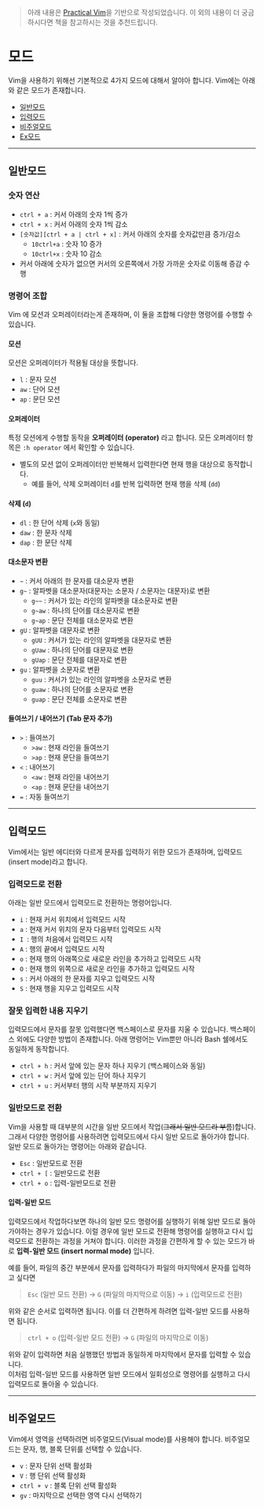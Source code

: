 > 아래 내용은 [Practical Vim](https://book.naver.com/bookdb/book_detail.nhn?bid=11735084)을 기반으로 작성되었습니다. 이 외의 내용이 더 궁금하시다면 책을 참고하시는 것을 추천드립니다.

# 모드

Vim을 사용하기 위해선 기본적으로 4가지 모드에 대해서 알야아 합니다. Vim에는 아래와 같은 모드가 존재합니다.

* [일반모드](#일반모드)
* [입력모드](#입력모드)
* [비주얼모드](#비주얼모드)
* [Ex모드](#Ex모드)

----------

## 일반모드

### 숫자 연산

* `ctrl + a` : 커서 아래의 숫자 1씩 증가
* `ctrl + x` : 커서 아래의 숫자 1씩 감소
* `[숫자값][ctrl + a | ctrl + x]` : 커서 아래의 숫자를 숫자값만큼 증가/감소
    * `10ctrl+a` : 숫자 10 증가
    * `10ctrl+x` : 숫자 10 감소
* 커서 아래에 숫자가 없으면 커서의 오른쪽에서 가장 가까운 숫자로 이동해 증감 수행

### 명령어 조합

Vim 에 모션과 오퍼레이터라는게 존재하며, 이 둘을 조합해 다양한 명령어를 수행할 수 있습니다.

#### 모션

모션은 오퍼레이터가 적용될 대상을 뜻합니다.
* `l` : 문자 모션
* `aw` : 단어 모션
* `ap` : 문단 모션

#### 오퍼레이터

특정 모션에게 수행할 동작을 **오퍼레이터 (operator)** 라고 합니다. 모든 오퍼레이터 항목은 `:h operator` 에서 확인할 수 있습니다.
* 별도의 모션 없이 오퍼레이터만 반복해서 입력한다면 현재 행을 대상으로 동작합니다.
    * 예를 들어, 삭제 오퍼레이터 `d`를 반복 입력하면 현재 행을 삭제 (`dd`)

#### 삭제 (`d`)

* `dl` : 한 단어 삭제 (`x`와 동일) 
* `daw` : 한 문자 삭제
* `dap` : 한 문단 삭제

#### 대소문자 변환

* `~` : 커서 아래의 한 문자를 대소문자 변환
* `g~` : 알파벳을 대소문자(대문자는 소문자 / 소문자는 대문자)로 변환
    * `g~~` : 커서가 있는 라인의 알파벳을 대소문자로 변환
    * `g~aw` : 하나의 단어를 대소문자로 변환
    * `g~ap` : 문단 전체를 대소문자로 변환
* `gU` : 알파벳을 대문자로 변환
    * `gUU` : 커서가 있는 라인의 알파벳을 대문자로 변환
    * `gUaw` : 하나의 단어를 대문자로 변환
    * `gUap` : 문단 전체를 대문자로 변환
* `gu` : 알파벳을 소문자로 변환
    * `guu` : 커서가 있는 라인의 알파벳을 소문자로 변환
    * `guaw` : 하나의 단어를 소문자로 변환
    * `guap` : 문단 전체를 소문자로 변환

#### 들여쓰기 / 내어쓰기 (Tab 문자 추가)

* `>` : 들여쓰기
    * `>aw` : 현재 라인을 들여쓰기
    * `>ap` : 현재 문단을 들여쓰기
* `<` : 내어쓰기
    * `<aw` : 현재 라인을 내어쓰기
    * `<ap` : 현재 문단을 내어쓰기
* `=` : 자동 들여쓰기

----------

## 입력모드

Vim에서는 일반 에디터와 다르게 문자를 입력하기 위한 모드가 존재하며, 입력모드(insert mode)라고 합니다.

### 입력모드로 전환

아래는 일반 모드에서 입력모드로 전환하는 명령어입니다.

* `i` : 현재 커서 위치에서 입력모드 시작
* `a` : 현재 커서 위치의 문자 다음부터 입력모드 시작
* `I `: 행의 처음에서 입력모드 시작
* `A` : 행의 끝에서 입력모드 시작
* `o` : 현재 행의 아래쪽으로 새로운 라인을 추가하고 입력모드 시작
* `O` : 현재 행의 위쪽으로 새로운 라인을 추가하고 입력모드 시작
* `s` : 커서 아래의 한 문자를 지우고 입력모드 시작
* `S` : 현재 행을 지우고 입력모드 시작

### 잘못 입력한 내용 지우기

입력모드에서 문자를 잘못 입력했다면 백스페이스로 문자를 지울 수 있습니다.  백스페이스 외에도 다양한 방법이 존재합니다. 아래 명령어는 Vim뿐만 아니라 Bash 쉘에서도 동일하게 동작합니다.

* `ctrl + h` : 커서 앞에 있는 문자 하나 지우기 (백스페이스와 동일)
* `ctrl + w` : 커서 앞에 있는 단어 하나 지우기
* `ctrl + u` : 커서부터 행의 시작 부분까지 지우기

### 일반모드로 전환

Vim을 사용할 때 대부분의 시간을 일반 모드에서 작업(~~그래서 일반 모드라 부름~~)합니다. 그래서 다양한 명령어를 사용하려면 입력모드에서 다시 일반 모드로 돌아가야 합니다. 일반 모드로 돌아가는 명령어는 아래와 같습니다.

* `Esc` : 일반모드로 전환
* `ctrl + [` : 일반모드로 전환
* `ctrl + o` : 입력-일반모드로 전환

#### 입력-일반 모드

입력모드에서 작업하다보면 하나의 일반 모드 명령어를 실행하기 위해 일반 모드로 돌아가야하는 경우가 있습니다. 이럴 경우에 일반 모드로 전환해 명령어를 실행하고 다시 입력모드로 전환하는 과정을 거쳐야 합니다. 이러한 과정을 간편하게 할 수 있는 모드가 바로 **입력-일반 모드 (insert normal mode)** 입니다. 

예를 들어, 파일의 중간 부분에서 문자를 입력하다가 파일의 마지막에서 문자를 입력하고 싶다면 

> `Esc` (일반 모드 전환) -> `G` (파일의 마지막으로 이동) -> `i` (입력모드로 전환)

위와 같은 순서로 입력하면 됩니다. 이를 더 간편하게 하려면 입력-일반 모드를 사용하면 됩니다.

> `ctrl + o` (입력-일반 모드 전환) -> `G` (파일의 마지막으로 이동)

위와 같이 입력하면 처음 실행했던 방법과 동일하게 마지막에서 문자를 입력할 수 있습니다.  
이처럼 입력-일반 모드를 사용하면 일반 모드에서 일회성으로 명령어를 실행하고 다시 입력모드로 돌아올 수 있습니다.

----------

## 비주얼모드

Vim에서 영역을 선택하려면 비주얼모드(Visual mode)를 사용해야 합니다. 비주얼모드는 문자, 행, 블록 단위를 선택할 수 있습니다.

* `v` : 문자 단위 선택 활성화
* `V` : 행 단위 선택 활성화
* `ctrl + v` : 블록 단위 선택 활성화
* `gv` : 마지막으로 선택한 영역 다시 선택하기
